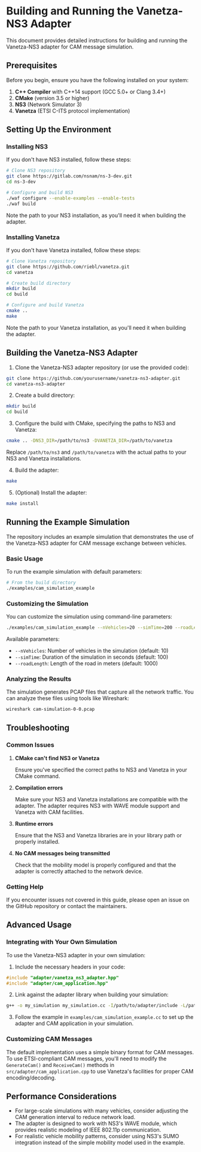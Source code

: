 # Building and Running the Vanetza-NS3 Adapter

This document provides detailed instructions for building and running the Vanetza-NS3 adapter for CAM message simulation.

## Prerequisites

Before you begin, ensure you have the following installed on your system:

1. **C++ Compiler** with C++14 support (GCC 5.0+ or Clang 3.4+)
2. **CMake** (version 3.5 or higher)
3. **NS3** (Network Simulator 3)
4. **Vanetza** (ETSI C-ITS protocol implementation)

## Setting Up the Environment

### Installing NS3

If you don't have NS3 installed, follow these steps:

```bash
# Clone NS3 repository
git clone https://gitlab.com/nsnam/ns-3-dev.git
cd ns-3-dev

# Configure and build NS3
./waf configure --enable-examples --enable-tests
./waf build
```

Note the path to your NS3 installation, as you'll need it when building the adapter.

### Installing Vanetza

If you don't have Vanetza installed, follow these steps:

```bash
# Clone Vanetza repository
git clone https://github.com/riebl/vanetza.git
cd vanetza

# Create build directory
mkdir build
cd build

# Configure and build Vanetza
cmake ..
make
```

Note the path to your Vanetza installation, as you'll need it when building the adapter.

## Building the Vanetza-NS3 Adapter

1. Clone the Vanetza-NS3 adapter repository (or use the provided code):

```bash
git clone https://github.com/yourusername/vanetza-ns3-adapter.git
cd vanetza-ns3-adapter
```

2. Create a build directory:

```bash
mkdir build
cd build
```

3. Configure the build with CMake, specifying the paths to NS3 and Vanetza:

```bash
cmake .. -DNS3_DIR=/path/to/ns3 -DVANETZA_DIR=/path/to/vanetza
```

Replace `/path/to/ns3` and `/path/to/vanetza` with the actual paths to your NS3 and Vanetza installations.

4. Build the adapter:

```bash
make
```

5. (Optional) Install the adapter:

```bash
make install
```

## Running the Example Simulation

The repository includes an example simulation that demonstrates the use of the Vanetza-NS3 adapter for CAM message exchange between vehicles.

### Basic Usage

To run the example simulation with default parameters:

```bash
# From the build directory
./examples/cam_simulation_example
```

### Customizing the Simulation

You can customize the simulation using command-line parameters:

```bash
./examples/cam_simulation_example --nVehicles=20 --simTime=200 --roadLength=2000
```

Available parameters:

- `--nVehicles`: Number of vehicles in the simulation (default: 10)
- `--simTime`: Duration of the simulation in seconds (default: 100)
- `--roadLength`: Length of the road in meters (default: 1000)

### Analyzing the Results

The simulation generates PCAP files that capture all the network traffic. You can analyze these files using tools like Wireshark:

```bash
wireshark cam-simulation-0-0.pcap
```

## Troubleshooting

### Common Issues

1. **CMake can't find NS3 or Vanetza**
   
   Ensure you've specified the correct paths to NS3 and Vanetza in your CMake command.

2. **Compilation errors**
   
   Make sure your NS3 and Vanetza installations are compatible with the adapter. The adapter requires NS3 with WAVE module support and Vanetza with CAM facilities.

3. **Runtime errors**
   
   Ensure that the NS3 and Vanetza libraries are in your library path or properly installed.

4. **No CAM messages being transmitted**
   
   Check that the mobility model is properly configured and that the adapter is correctly attached to the network device.

### Getting Help

If you encounter issues not covered in this guide, please open an issue on the GitHub repository or contact the maintainers.

## Advanced Usage

### Integrating with Your Own Simulation

To use the Vanetza-NS3 adapter in your own simulation:

1. Include the necessary headers in your code:

```cpp
#include "adapter/vanetza_ns3_adapter.hpp"
#include "adapter/cam_application.hpp"
```

2. Link against the adapter library when building your simulation:

```bash
g++ -o my_simulation my_simulation.cc -I/path/to/adapter/include -L/path/to/adapter/lib -lvanetza_ns3_adapter
```

3. Follow the example in `examples/cam_simulation_example.cc` to set up the adapter and CAM application in your simulation.

### Customizing CAM Messages

The default implementation uses a simple binary format for CAM messages. To use ETSI-compliant CAM messages, you'll need to modify the `GenerateCam()` and `ReceiveCam()` methods in `src/adapter/cam_application.cpp` to use Vanetza's facilities for proper CAM encoding/decoding.

## Performance Considerations

- For large-scale simulations with many vehicles, consider adjusting the CAM generation interval to reduce network load.
- The adapter is designed to work with NS3's WAVE module, which provides realistic modeling of IEEE 802.11p communication.
- For realistic vehicle mobility patterns, consider using NS3's SUMO integration instead of the simple mobility model used in the example.